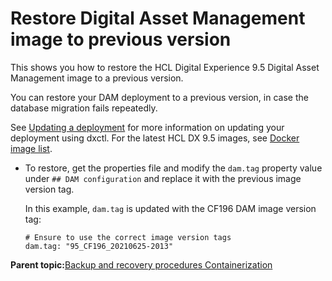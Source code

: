 # Restore Digital Asset Management image to previous version

This shows you how to restore the HCL Digital Experience 9.5 Digital Asset Management image to a previous version.

You can restore your DAM deployment to a previous version, in case the database migration fails repeatedly.

See [Updating a deployment](../containerization/dxtools_dxctl.md#updating_deployment) for more information on updating your deployment using dxctl. For the latest HCL DX 9.5 images, see [Docker image list](../containerization/docker.md).

-   To restore, get the properties file and modify the `dam.tag` property value under `## DAM configuration` and replace it with the previous image version tag.

    In this example, `dam.tag` is updated with the CF196 DAM image version tag:

    ```
    # Ensure to use the correct image version tags
    dam.tag: "95_CF196_20210625-2013"
    ```


**Parent topic:**[Backup and recovery procedures  Containerization](../containerization/operator_backup_and_recovery_procedures.md)

